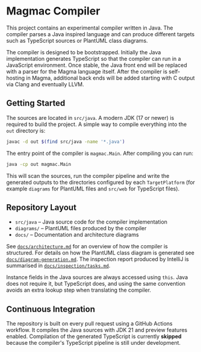 # Magmac Compiler

This project contains an experimental compiler written in Java. The compiler parses a Java inspired language and can produce different targets such as TypeScript sources or PlantUML class diagrams.

The compiler is designed to be bootstrapped. Initially the Java implementation
generates TypeScript so that the compiler can run in a JavaScript environment.
Once stable, the Java front end will be replaced with a parser for the Magma
language itself. After the compiler is self-hosting in Magma, additional back
ends will be added starting with C output via Clang and eventually LLVM.

## Getting Started

The sources are located in `src/java`. A modern JDK (17 or newer) is required to build the project. A simple way to compile everything into the `out` directory is:

```bash
javac -d out $(find src/java -name '*.java')
```

The entry point of the compiler is `magmac.Main`. After compiling you can run:

```bash
java -cp out magmac.Main
```

This will scan the sources, run the compiler pipeline and write the generated outputs to the directories configured by each `TargetPlatform` (for example `diagrams` for PlantUML files and `src/web` for TypeScript files).

## Repository Layout

- `src/java` – Java source code for the compiler implementation
- `diagrams/` – PlantUML files produced by the compiler
- `docs/` – Documentation and architecture diagrams

See [`docs/architecture.md`](docs/architecture.md) for an overview of how the compiler is structured.
For details on how the PlantUML class diagram is generated see [`docs/diagram-generation.md`](docs/diagram-generation.md).
The inspection report produced by IntelliJ is summarised in [`docs/inspection/tasks.md`](docs/inspection/tasks.md).

Instance fields in the Java sources are always accessed using `this`. Java does
not require it, but TypeScript does, and using the same convention avoids an
extra lookup step when translating the compiler.

## Continuous Integration

The repository is built on every pull request using a GitHub Actions workflow.
It compiles the Java sources with JDK&nbsp;21 and preview features enabled.
Compilation of the generated TypeScript is currently **skipped** because the
compiler's TypeScript pipeline is still under development.
